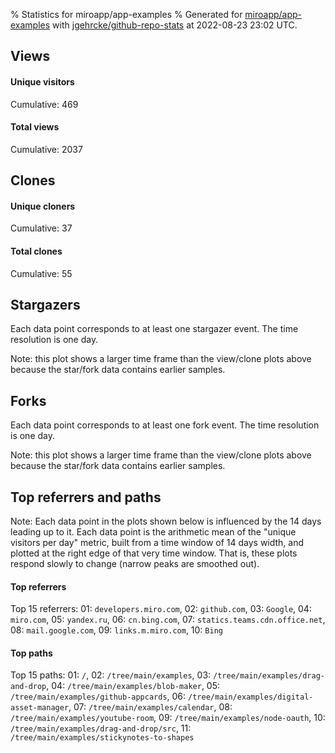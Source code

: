 % Statistics for miroapp/app-examples
% Generated for [miroapp/app-examples](https://github.com/miroapp/app-examples) with [jgehrcke/github-repo-stats](https://github.com/jgehrcke/github-repo-stats) at 2022-08-23 23:02 UTC.


## Views

#### Unique visitors
<div id="chart_views_unique" class="full-width-chart"></div>

Cumulative: 469

#### Total views
<div id="chart_views_total" class="full-width-chart"></div>

Cumulative: 2037

<div class="pagebreak-for-print"> </div>

## Clones

#### Unique cloners
<div id="chart_clones_unique" class="full-width-chart"></div>

Cumulative: 37

#### Total clones
<div id="chart_clones_total" class="full-width-chart"></div>

Cumulative: 55



<div class="pagebreak-for-print"> </div>



## Stargazers

Each data point corresponds to at least one stargazer event.
The time resolution is one day.

<div id="chart_stargazers" class="full-width-chart"></div>


Note: this plot shows a larger time frame than the view/clone plots above because the star/fork data contains earlier samples.



## Forks

Each data point corresponds to at least one fork event.
The time resolution is one day.

<div id="chart_forks" class="full-width-chart"></div>


Note: this plot shows a larger time frame than the view/clone plots above because the star/fork data contains earlier samples.



<div class="pagebreak-for-print"> </div>



## Top referrers and paths


Note: Each data point in the plots shown below is influenced by the 14 days
leading up to it. Each data point is the arithmetic mean of the "unique
visitors per day" metric, built from a time window of 14 days width, and
plotted at the right edge of that very time window. That is, these plots
respond slowly to change (narrow peaks are smoothed out).




#### Top referrers


<div id="chart_referrers_top_n_alltime" class="full-width-chart"></div>

Top 15 referrers: 01: `developers.miro.com`, 02: `github.com`, 03: `Google`, 04: `miro.com`, 05: `yandex.ru`, 06: `cn.bing.com`, 07: `statics.teams.cdn.office.net`, 08: `mail.google.com`, 09: `links.m.miro.com`, 10: `Bing`





#### Top paths


<div id="chart_paths_top_n_alltime" class="full-width-chart"></div>

Top 15 paths: 01: `/`, 02: `/tree/main/examples`, 03: `/tree/main/examples/drag-and-drop`, 04: `/tree/main/examples/blob-maker`, 05: `/tree/main/examples/github-appcards`, 06: `/tree/main/examples/digital-asset-manager`, 07: `/tree/main/examples/calendar`, 08: `/tree/main/examples/youtube-room`, 09: `/tree/main/examples/node-oauth`, 10: `/tree/main/examples/drag-and-drop/src`, 11: `/tree/main/examples/stickynotes-to-shapes`


<script type="text/javascript">
    vegaEmbed('#chart_views_unique', {"$schema": "https://vega.github.io/schema/vega-lite/v4.17.0.json", "config": {"arc": {"fill": "#1b1e23"}, "area": {"fill": "#1b1e23"}, "axisBottom": {"domainColor": "#a9b4c4", "gridColor": "#a9b4c4", "labelColor": "#1b1e23", "labelFont": "relative-mono-11-pitch-pro, Menlo, monospace", "tickColor": "#a9b4c4", "titleColor": "#1b1e23", "titleFont": "relative-mono-11-pitch-pro, Menlo, monospace"}, "axisLeft": {"domainColor": "#a9b4c4", "gridColor": "#a9b4c4", "labelColor": "#1b1e23", "labelFont": "relative-mono-11-pitch-pro, Menlo, monospace", "tickColor": "#a9b4c4", "titleColor": "#1b1e23", "titleFont": "relative-mono-11-pitch-pro, Menlo, monospace"}, "axisX": {"grid": false}, "axisY": {"grid": false, "labelBound": true}, "background": "#FFFFFF", "group": {"fill": "#FFFFFF"}, "header": {"fontWeight": 400, "labelFont": "relative-mono-11-pitch-pro, Menlo, monospace", "titleFont": "relative-mono-11-pitch-pro, Menlo, monospace"}, "legend": {"labelFont": "relative-mono-11-pitch-pro, Menlo, monospace", "symbolSize": 200, "symbolType": "circle", "titleFont": "relative-mono-11-pitch-pro, Menlo, monospace"}, "line": {"color": "#1b1e23", "stroke": "#1b1e23"}, "path": {"stroke": "#1b1e23"}, "point": {"color": "#1b1e23", "cursor": "pointer", "filled": true, "size": 20}, "range": {"category": ["#85a2f7", "#ea9755", "#7eb36a", "#f07071", "#bc85d9", "#e587b6", "#a9b4c4", "#d4c05e", "#64b9c4"]}, "style": {"bar": {"fill": "#1b1e23"}, "text": {"font": "relative-mono-11-pitch-pro, Menlo, monospace", "fontWeight": 400}}, "symbol": {"shape": "circle"}, "title": {"anchor": "start", "font": "relative-mono-11-pitch-pro, Menlo, monospace", "fontWeight": 400}, "trail": {"color": "#1b1e23", "stroke": "#1b1e23"}, "view": {"stroke": null}}, "data": {"name": "data-802a8e3ea1f720811ce3f535372100af"}, "datasets": {"data-802a8e3ea1f720811ce3f535372100af": [{"time": "2022-08-08T00:00:00+00:00", "views_total": 8, "views_unique": 5}, {"time": "2022-08-09T00:00:00+00:00", "views_total": 258, "views_unique": 28}, {"time": "2022-08-10T00:00:00+00:00", "views_total": 131, "views_unique": 41}, {"time": "2022-08-11T00:00:00+00:00", "views_total": 194, "views_unique": 39}, {"time": "2022-08-12T00:00:00+00:00", "views_total": 127, "views_unique": 32}, {"time": "2022-08-13T00:00:00+00:00", "views_total": 24, "views_unique": 12}, {"time": "2022-08-14T00:00:00+00:00", "views_total": 21, "views_unique": 11}, {"time": "2022-08-15T00:00:00+00:00", "views_total": 135, "views_unique": 35}, {"time": "2022-08-16T00:00:00+00:00", "views_total": 180, "views_unique": 38}, {"time": "2022-08-17T00:00:00+00:00", "views_total": 161, "views_unique": 40}, {"time": "2022-08-18T00:00:00+00:00", "views_total": 165, "views_unique": 42}, {"time": "2022-08-19T00:00:00+00:00", "views_total": 174, "views_unique": 37}, {"time": "2022-08-20T00:00:00+00:00", "views_total": 41, "views_unique": 15}, {"time": "2022-08-21T00:00:00+00:00", "views_total": 90, "views_unique": 20}, {"time": "2022-08-22T00:00:00+00:00", "views_total": 170, "views_unique": 38}, {"time": "2022-08-23T00:00:00+00:00", "views_total": 158, "views_unique": 36}]}, "encoding": {"tooltip": [{"field": "views_unique", "format": ".1f", "title": "views (u)", "type": "quantitative"}, {"field": "time", "format": "%B %e, %Y", "title": "date", "type": "temporal"}], "x": {"axis": {"labelAngle": 25}, "field": "time", "scale": {"domain": ["2022-08-08", "2022-08-23"]}, "timeUnit": "yearmonthdate", "title": "date", "type": "temporal"}, "y": {"axis": {}, "field": "views_unique", "scale": {"domain": [0, 46.2], "type": "linear", "zero": true}, "title": "unique views per day", "type": "quantitative"}}, "height": 200, "mark": {"point": true, "type": "line"}, "padding": 10, "width": "container"}, {"actions": false, "renderer": "svg"}).catch(console.error);
vegaEmbed('#chart_views_total', {"$schema": "https://vega.github.io/schema/vega-lite/v4.17.0.json", "config": {"arc": {"fill": "#1b1e23"}, "area": {"fill": "#1b1e23"}, "axisBottom": {"domainColor": "#a9b4c4", "gridColor": "#a9b4c4", "labelColor": "#1b1e23", "labelFont": "relative-mono-11-pitch-pro, Menlo, monospace", "tickColor": "#a9b4c4", "titleColor": "#1b1e23", "titleFont": "relative-mono-11-pitch-pro, Menlo, monospace"}, "axisLeft": {"domainColor": "#a9b4c4", "gridColor": "#a9b4c4", "labelColor": "#1b1e23", "labelFont": "relative-mono-11-pitch-pro, Menlo, monospace", "tickColor": "#a9b4c4", "titleColor": "#1b1e23", "titleFont": "relative-mono-11-pitch-pro, Menlo, monospace"}, "axisX": {"grid": false}, "axisY": {"grid": false, "labelBound": true}, "background": "#FFFFFF", "group": {"fill": "#FFFFFF"}, "header": {"fontWeight": 400, "labelFont": "relative-mono-11-pitch-pro, Menlo, monospace", "titleFont": "relative-mono-11-pitch-pro, Menlo, monospace"}, "legend": {"labelFont": "relative-mono-11-pitch-pro, Menlo, monospace", "symbolSize": 200, "symbolType": "circle", "titleFont": "relative-mono-11-pitch-pro, Menlo, monospace"}, "line": {"color": "#1b1e23", "stroke": "#1b1e23"}, "path": {"stroke": "#1b1e23"}, "point": {"color": "#1b1e23", "cursor": "pointer", "filled": true, "size": 20}, "range": {"category": ["#85a2f7", "#ea9755", "#7eb36a", "#f07071", "#bc85d9", "#e587b6", "#a9b4c4", "#d4c05e", "#64b9c4"]}, "style": {"bar": {"fill": "#1b1e23"}, "text": {"font": "relative-mono-11-pitch-pro, Menlo, monospace", "fontWeight": 400}}, "symbol": {"shape": "circle"}, "title": {"anchor": "start", "font": "relative-mono-11-pitch-pro, Menlo, monospace", "fontWeight": 400}, "trail": {"color": "#1b1e23", "stroke": "#1b1e23"}, "view": {"stroke": null}}, "data": {"name": "data-802a8e3ea1f720811ce3f535372100af"}, "datasets": {"data-802a8e3ea1f720811ce3f535372100af": [{"time": "2022-08-08T00:00:00+00:00", "views_total": 8, "views_unique": 5}, {"time": "2022-08-09T00:00:00+00:00", "views_total": 258, "views_unique": 28}, {"time": "2022-08-10T00:00:00+00:00", "views_total": 131, "views_unique": 41}, {"time": "2022-08-11T00:00:00+00:00", "views_total": 194, "views_unique": 39}, {"time": "2022-08-12T00:00:00+00:00", "views_total": 127, "views_unique": 32}, {"time": "2022-08-13T00:00:00+00:00", "views_total": 24, "views_unique": 12}, {"time": "2022-08-14T00:00:00+00:00", "views_total": 21, "views_unique": 11}, {"time": "2022-08-15T00:00:00+00:00", "views_total": 135, "views_unique": 35}, {"time": "2022-08-16T00:00:00+00:00", "views_total": 180, "views_unique": 38}, {"time": "2022-08-17T00:00:00+00:00", "views_total": 161, "views_unique": 40}, {"time": "2022-08-18T00:00:00+00:00", "views_total": 165, "views_unique": 42}, {"time": "2022-08-19T00:00:00+00:00", "views_total": 174, "views_unique": 37}, {"time": "2022-08-20T00:00:00+00:00", "views_total": 41, "views_unique": 15}, {"time": "2022-08-21T00:00:00+00:00", "views_total": 90, "views_unique": 20}, {"time": "2022-08-22T00:00:00+00:00", "views_total": 170, "views_unique": 38}, {"time": "2022-08-23T00:00:00+00:00", "views_total": 158, "views_unique": 36}]}, "encoding": {"tooltip": [{"field": "views_total", "format": ".1f", "title": "views (t)", "type": "quantitative"}, {"field": "time", "format": "%B %e, %Y", "title": "date", "type": "temporal"}], "x": {"axis": {"labelAngle": 25}, "field": "time", "scale": {"domain": ["2022-08-08", "2022-08-23"]}, "timeUnit": "yearmonthdate", "title": "date", "type": "temporal"}, "y": {"axis": {"values": [1, 10, 50, 100, 500, 1000, 5000, 10000]}, "field": "views_total", "scale": {"domain": [0, 283.8], "type": "symlog", "zero": true}, "title": "total views per day", "type": "quantitative"}}, "height": 200, "mark": {"point": true, "type": "line"}, "padding": 10, "width": "container"}, {"actions": false, "renderer": "svg"}).catch(console.error);
vegaEmbed('#chart_clones_unique', {"$schema": "https://vega.github.io/schema/vega-lite/v4.17.0.json", "config": {"arc": {"fill": "#1b1e23"}, "area": {"fill": "#1b1e23"}, "axisBottom": {"domainColor": "#a9b4c4", "gridColor": "#a9b4c4", "labelColor": "#1b1e23", "labelFont": "relative-mono-11-pitch-pro, Menlo, monospace", "tickColor": "#a9b4c4", "titleColor": "#1b1e23", "titleFont": "relative-mono-11-pitch-pro, Menlo, monospace"}, "axisLeft": {"domainColor": "#a9b4c4", "gridColor": "#a9b4c4", "labelColor": "#1b1e23", "labelFont": "relative-mono-11-pitch-pro, Menlo, monospace", "tickColor": "#a9b4c4", "titleColor": "#1b1e23", "titleFont": "relative-mono-11-pitch-pro, Menlo, monospace"}, "axisX": {"grid": false}, "axisY": {"grid": false, "labelBound": true}, "background": "#FFFFFF", "group": {"fill": "#FFFFFF"}, "header": {"fontWeight": 400, "labelFont": "relative-mono-11-pitch-pro, Menlo, monospace", "titleFont": "relative-mono-11-pitch-pro, Menlo, monospace"}, "legend": {"labelFont": "relative-mono-11-pitch-pro, Menlo, monospace", "symbolSize": 200, "symbolType": "circle", "titleFont": "relative-mono-11-pitch-pro, Menlo, monospace"}, "line": {"color": "#1b1e23", "stroke": "#1b1e23"}, "path": {"stroke": "#1b1e23"}, "point": {"color": "#1b1e23", "cursor": "pointer", "filled": true, "size": 20}, "range": {"category": ["#85a2f7", "#ea9755", "#7eb36a", "#f07071", "#bc85d9", "#e587b6", "#a9b4c4", "#d4c05e", "#64b9c4"]}, "style": {"bar": {"fill": "#1b1e23"}, "text": {"font": "relative-mono-11-pitch-pro, Menlo, monospace", "fontWeight": 400}}, "symbol": {"shape": "circle"}, "title": {"anchor": "start", "font": "relative-mono-11-pitch-pro, Menlo, monospace", "fontWeight": 400}, "trail": {"color": "#1b1e23", "stroke": "#1b1e23"}, "view": {"stroke": null}}, "data": {"name": "data-1da585d0d4759d17eed69a2645b7beab"}, "datasets": {"data-1da585d0d4759d17eed69a2645b7beab": [{"clones_total": 0, "clones_unique": 0, "time": "2022-08-08T00:00:00+00:00"}, {"clones_total": 2, "clones_unique": 2, "time": "2022-08-09T00:00:00+00:00"}, {"clones_total": 0, "clones_unique": 0, "time": "2022-08-10T00:00:00+00:00"}, {"clones_total": 1, "clones_unique": 1, "time": "2022-08-11T00:00:00+00:00"}, {"clones_total": 5, "clones_unique": 4, "time": "2022-08-12T00:00:00+00:00"}, {"clones_total": 2, "clones_unique": 1, "time": "2022-08-13T00:00:00+00:00"}, {"clones_total": 0, "clones_unique": 0, "time": "2022-08-14T00:00:00+00:00"}, {"clones_total": 2, "clones_unique": 2, "time": "2022-08-15T00:00:00+00:00"}, {"clones_total": 17, "clones_unique": 7, "time": "2022-08-16T00:00:00+00:00"}, {"clones_total": 1, "clones_unique": 1, "time": "2022-08-17T00:00:00+00:00"}, {"clones_total": 0, "clones_unique": 0, "time": "2022-08-18T00:00:00+00:00"}, {"clones_total": 5, "clones_unique": 4, "time": "2022-08-19T00:00:00+00:00"}, {"clones_total": 5, "clones_unique": 3, "time": "2022-08-20T00:00:00+00:00"}, {"clones_total": 2, "clones_unique": 2, "time": "2022-08-21T00:00:00+00:00"}, {"clones_total": 9, "clones_unique": 8, "time": "2022-08-22T00:00:00+00:00"}, {"clones_total": 4, "clones_unique": 2, "time": "2022-08-23T00:00:00+00:00"}]}, "encoding": {"tooltip": [{"field": "clones_unique", "format": ".1f", "title": "clones (u)", "type": "quantitative"}, {"field": "time", "format": "%B %e, %Y", "title": "date", "type": "temporal"}], "x": {"axis": {"labelAngle": 25}, "field": "time", "scale": {"domain": ["2022-08-08", "2022-08-23"]}, "timeUnit": "yearmonthdate", "title": "date", "type": "temporal"}, "y": {"axis": {}, "field": "clones_unique", "scale": {"domain": [0, 8.8], "type": "linear", "zero": true}, "title": "unique clones per day", "type": "quantitative"}}, "height": 200, "mark": {"point": true, "type": "line"}, "padding": 10, "width": "container"}, {"actions": false, "renderer": "svg"}).catch(console.error);
vegaEmbed('#chart_clones_total', {"$schema": "https://vega.github.io/schema/vega-lite/v4.17.0.json", "config": {"arc": {"fill": "#1b1e23"}, "area": {"fill": "#1b1e23"}, "axisBottom": {"domainColor": "#a9b4c4", "gridColor": "#a9b4c4", "labelColor": "#1b1e23", "labelFont": "relative-mono-11-pitch-pro, Menlo, monospace", "tickColor": "#a9b4c4", "titleColor": "#1b1e23", "titleFont": "relative-mono-11-pitch-pro, Menlo, monospace"}, "axisLeft": {"domainColor": "#a9b4c4", "gridColor": "#a9b4c4", "labelColor": "#1b1e23", "labelFont": "relative-mono-11-pitch-pro, Menlo, monospace", "tickColor": "#a9b4c4", "titleColor": "#1b1e23", "titleFont": "relative-mono-11-pitch-pro, Menlo, monospace"}, "axisX": {"grid": false}, "axisY": {"grid": false, "labelBound": true}, "background": "#FFFFFF", "group": {"fill": "#FFFFFF"}, "header": {"fontWeight": 400, "labelFont": "relative-mono-11-pitch-pro, Menlo, monospace", "titleFont": "relative-mono-11-pitch-pro, Menlo, monospace"}, "legend": {"labelFont": "relative-mono-11-pitch-pro, Menlo, monospace", "symbolSize": 200, "symbolType": "circle", "titleFont": "relative-mono-11-pitch-pro, Menlo, monospace"}, "line": {"color": "#1b1e23", "stroke": "#1b1e23"}, "path": {"stroke": "#1b1e23"}, "point": {"color": "#1b1e23", "cursor": "pointer", "filled": true, "size": 20}, "range": {"category": ["#85a2f7", "#ea9755", "#7eb36a", "#f07071", "#bc85d9", "#e587b6", "#a9b4c4", "#d4c05e", "#64b9c4"]}, "style": {"bar": {"fill": "#1b1e23"}, "text": {"font": "relative-mono-11-pitch-pro, Menlo, monospace", "fontWeight": 400}}, "symbol": {"shape": "circle"}, "title": {"anchor": "start", "font": "relative-mono-11-pitch-pro, Menlo, monospace", "fontWeight": 400}, "trail": {"color": "#1b1e23", "stroke": "#1b1e23"}, "view": {"stroke": null}}, "data": {"name": "data-1da585d0d4759d17eed69a2645b7beab"}, "datasets": {"data-1da585d0d4759d17eed69a2645b7beab": [{"clones_total": 0, "clones_unique": 0, "time": "2022-08-08T00:00:00+00:00"}, {"clones_total": 2, "clones_unique": 2, "time": "2022-08-09T00:00:00+00:00"}, {"clones_total": 0, "clones_unique": 0, "time": "2022-08-10T00:00:00+00:00"}, {"clones_total": 1, "clones_unique": 1, "time": "2022-08-11T00:00:00+00:00"}, {"clones_total": 5, "clones_unique": 4, "time": "2022-08-12T00:00:00+00:00"}, {"clones_total": 2, "clones_unique": 1, "time": "2022-08-13T00:00:00+00:00"}, {"clones_total": 0, "clones_unique": 0, "time": "2022-08-14T00:00:00+00:00"}, {"clones_total": 2, "clones_unique": 2, "time": "2022-08-15T00:00:00+00:00"}, {"clones_total": 17, "clones_unique": 7, "time": "2022-08-16T00:00:00+00:00"}, {"clones_total": 1, "clones_unique": 1, "time": "2022-08-17T00:00:00+00:00"}, {"clones_total": 0, "clones_unique": 0, "time": "2022-08-18T00:00:00+00:00"}, {"clones_total": 5, "clones_unique": 4, "time": "2022-08-19T00:00:00+00:00"}, {"clones_total": 5, "clones_unique": 3, "time": "2022-08-20T00:00:00+00:00"}, {"clones_total": 2, "clones_unique": 2, "time": "2022-08-21T00:00:00+00:00"}, {"clones_total": 9, "clones_unique": 8, "time": "2022-08-22T00:00:00+00:00"}, {"clones_total": 4, "clones_unique": 2, "time": "2022-08-23T00:00:00+00:00"}]}, "encoding": {"tooltip": [{"field": "clones_total", "format": ".1f", "title": "clones (t)", "type": "quantitative"}, {"field": "time", "format": "%B %e, %Y", "title": "date", "type": "temporal"}], "x": {"axis": {"labelAngle": 25}, "field": "time", "scale": {"domain": ["2022-08-08", "2022-08-23"]}, "timeUnit": "yearmonthdate", "title": "date", "type": "temporal"}, "y": {"axis": {}, "field": "clones_total", "scale": {"domain": [0, 18.700000000000003], "type": "linear", "zero": true}, "title": "total clones per day", "type": "quantitative"}}, "height": 200, "mark": {"point": true, "type": "line"}, "padding": 10, "width": "container"}, {"actions": false, "renderer": "svg"}).catch(console.error);
vegaEmbed('#chart_stargazers', {"$schema": "https://vega.github.io/schema/vega-lite/v4.17.0.json", "config": {"arc": {"fill": "#1b1e23"}, "area": {"fill": "#1b1e23"}, "axisBottom": {"domainColor": "#a9b4c4", "gridColor": "#a9b4c4", "labelColor": "#1b1e23", "labelFont": "relative-mono-11-pitch-pro, Menlo, monospace", "tickColor": "#a9b4c4", "titleColor": "#1b1e23", "titleFont": "relative-mono-11-pitch-pro, Menlo, monospace"}, "axisLeft": {"domainColor": "#a9b4c4", "gridColor": "#a9b4c4", "labelColor": "#1b1e23", "labelFont": "relative-mono-11-pitch-pro, Menlo, monospace", "tickColor": "#a9b4c4", "titleColor": "#1b1e23", "titleFont": "relative-mono-11-pitch-pro, Menlo, monospace"}, "axisX": {"grid": false}, "axisY": {"grid": false}, "background": "#FFFFFF", "group": {"fill": "#FFFFFF"}, "header": {"fontWeight": 400, "labelFont": "relative-mono-11-pitch-pro, Menlo, monospace", "titleFont": "relative-mono-11-pitch-pro, Menlo, monospace"}, "legend": {"labelFont": "relative-mono-11-pitch-pro, Menlo, monospace", "symbolSize": 200, "symbolType": "circle", "titleFont": "relative-mono-11-pitch-pro, Menlo, monospace"}, "line": {"color": "#1b1e23", "stroke": "#1b1e23"}, "path": {"stroke": "#1b1e23"}, "point": {"color": "#1b1e23", "cursor": "pointer", "filled": true, "size": 50}, "range": {"category": ["#85a2f7", "#ea9755", "#7eb36a", "#f07071", "#bc85d9", "#e587b6", "#a9b4c4", "#d4c05e", "#64b9c4"]}, "style": {"bar": {"fill": "#1b1e23"}, "text": {"font": "relative-mono-11-pitch-pro, Menlo, monospace", "fontWeight": 400}}, "symbol": {"shape": "circle"}, "title": {"anchor": "start", "font": "relative-mono-11-pitch-pro, Menlo, monospace", "fontWeight": 400}, "trail": {"color": "#1b1e23", "stroke": "#1b1e23"}, "view": {"stroke": null}}, "data": {"name": "data-d7f51bf7e86a07124511df57a7a0dd69"}, "datasets": {"data-d7f51bf7e86a07124511df57a7a0dd69": [{"stars_cumulative": 2.0, "time": "2019-09-23T00:00:00+00:00"}, {"stars_cumulative": 3.0, "time": "2019-10-24T21:00:00+00:00"}, {"stars_cumulative": 4.0, "time": "2019-11-04T12:00:00+00:00"}, {"stars_cumulative": 10.0, "time": "2019-11-15T03:00:00+00:00"}, {"stars_cumulative": 11.0, "time": "2019-11-25T18:00:00+00:00"}, {"stars_cumulative": 12.0, "time": "2019-12-17T00:00:00+00:00"}, {"stars_cumulative": 14.0, "time": "2019-12-27T15:00:00+00:00"}, {"stars_cumulative": 42.0, "time": "2020-01-07T06:00:00+00:00"}, {"stars_cumulative": 43.0, "time": "2020-01-28T12:00:00+00:00"}, {"stars_cumulative": 45.0, "time": "2020-02-08T03:00:00+00:00"}, {"stars_cumulative": 47.0, "time": "2020-02-18T18:00:00+00:00"}, {"stars_cumulative": 50.0, "time": "2020-02-29T09:00:00+00:00"}, {"stars_cumulative": 51.0, "time": "2020-03-11T00:00:00+00:00"}, {"stars_cumulative": 52.0, "time": "2020-04-01T06:00:00+00:00"}, {"stars_cumulative": 53.0, "time": "2020-04-11T21:00:00+00:00"}, {"stars_cumulative": 55.0, "time": "2020-04-22T12:00:00+00:00"}, {"stars_cumulative": 56.0, "time": "2020-05-03T03:00:00+00:00"}, {"stars_cumulative": 57.0, "time": "2020-06-04T00:00:00+00:00"}, {"stars_cumulative": 59.0, "time": "2020-06-14T15:00:00+00:00"}, {"stars_cumulative": 62.0, "time": "2020-06-25T06:00:00+00:00"}, {"stars_cumulative": 63.0, "time": "2020-07-05T21:00:00+00:00"}, {"stars_cumulative": 66.0, "time": "2020-07-27T03:00:00+00:00"}, {"stars_cumulative": 67.0, "time": "2020-08-17T09:00:00+00:00"}, {"stars_cumulative": 70.0, "time": "2020-08-28T00:00:00+00:00"}, {"stars_cumulative": 72.0, "time": "2020-09-07T15:00:00+00:00"}, {"stars_cumulative": 74.0, "time": "2020-09-18T06:00:00+00:00"}, {"stars_cumulative": 75.0, "time": "2020-09-28T21:00:00+00:00"}, {"stars_cumulative": 76.0, "time": "2020-10-09T12:00:00+00:00"}, {"stars_cumulative": 79.0, "time": "2020-10-20T03:00:00+00:00"}, {"stars_cumulative": 80.0, "time": "2020-10-30T18:00:00+00:00"}, {"stars_cumulative": 83.0, "time": "2020-11-10T09:00:00+00:00"}, {"stars_cumulative": 85.0, "time": "2020-11-21T00:00:00+00:00"}, {"stars_cumulative": 87.0, "time": "2020-12-01T15:00:00+00:00"}, {"stars_cumulative": 90.0, "time": "2020-12-12T06:00:00+00:00"}, {"stars_cumulative": 91.0, "time": "2020-12-22T21:00:00+00:00"}, {"stars_cumulative": 93.0, "time": "2021-01-02T12:00:00+00:00"}, {"stars_cumulative": 96.0, "time": "2021-01-13T03:00:00+00:00"}, {"stars_cumulative": 97.0, "time": "2021-01-23T18:00:00+00:00"}, {"stars_cumulative": 99.0, "time": "2021-02-03T09:00:00+00:00"}, {"stars_cumulative": 100.0, "time": "2021-02-14T00:00:00+00:00"}, {"stars_cumulative": 104.0, "time": "2021-02-24T15:00:00+00:00"}, {"stars_cumulative": 105.0, "time": "2021-03-07T06:00:00+00:00"}, {"stars_cumulative": 110.0, "time": "2021-03-17T21:00:00+00:00"}, {"stars_cumulative": 112.0, "time": "2021-03-28T12:00:00+00:00"}, {"stars_cumulative": 113.0, "time": "2021-04-08T03:00:00+00:00"}, {"stars_cumulative": 115.0, "time": "2021-04-29T09:00:00+00:00"}, {"stars_cumulative": 118.0, "time": "2021-05-10T00:00:00+00:00"}, {"stars_cumulative": 122.0, "time": "2021-05-20T15:00:00+00:00"}, {"stars_cumulative": 126.0, "time": "2021-05-31T06:00:00+00:00"}, {"stars_cumulative": 129.0, "time": "2021-06-10T21:00:00+00:00"}, {"stars_cumulative": 132.0, "time": "2021-06-21T12:00:00+00:00"}, {"stars_cumulative": 135.0, "time": "2021-07-02T03:00:00+00:00"}, {"stars_cumulative": 136.0, "time": "2021-07-12T18:00:00+00:00"}, {"stars_cumulative": 137.0, "time": "2021-07-23T09:00:00+00:00"}, {"stars_cumulative": 139.0, "time": "2021-08-03T00:00:00+00:00"}, {"stars_cumulative": 140.0, "time": "2021-08-13T15:00:00+00:00"}, {"stars_cumulative": 142.0, "time": "2021-08-24T06:00:00+00:00"}, {"stars_cumulative": 145.0, "time": "2021-09-03T21:00:00+00:00"}, {"stars_cumulative": 149.0, "time": "2021-09-14T12:00:00+00:00"}, {"stars_cumulative": 150.0, "time": "2021-09-25T03:00:00+00:00"}, {"stars_cumulative": 151.0, "time": "2021-10-05T18:00:00+00:00"}, {"stars_cumulative": 152.0, "time": "2021-10-16T09:00:00+00:00"}, {"stars_cumulative": 155.0, "time": "2021-10-27T00:00:00+00:00"}, {"stars_cumulative": 156.0, "time": "2021-11-06T15:00:00+00:00"}, {"stars_cumulative": 157.0, "time": "2021-11-17T06:00:00+00:00"}, {"stars_cumulative": 161.0, "time": "2021-12-08T12:00:00+00:00"}, {"stars_cumulative": 163.0, "time": "2021-12-19T03:00:00+00:00"}, {"stars_cumulative": 164.0, "time": "2021-12-29T18:00:00+00:00"}, {"stars_cumulative": 166.0, "time": "2022-01-09T09:00:00+00:00"}, {"stars_cumulative": 171.0, "time": "2022-01-20T00:00:00+00:00"}, {"stars_cumulative": 175.0, "time": "2022-01-30T15:00:00+00:00"}, {"stars_cumulative": 179.0, "time": "2022-02-10T06:00:00+00:00"}, {"stars_cumulative": 182.0, "time": "2022-02-20T21:00:00+00:00"}, {"stars_cumulative": 183.0, "time": "2022-03-14T03:00:00+00:00"}, {"stars_cumulative": 184.0, "time": "2022-03-24T18:00:00+00:00"}, {"stars_cumulative": 187.0, "time": "2022-04-04T09:00:00+00:00"}, {"stars_cumulative": 190.0, "time": "2022-04-15T00:00:00+00:00"}, {"stars_cumulative": 192.0, "time": "2022-04-25T15:00:00+00:00"}, {"stars_cumulative": 194.0, "time": "2022-05-06T06:00:00+00:00"}, {"stars_cumulative": 195.0, "time": "2022-05-16T21:00:00+00:00"}, {"stars_cumulative": 197.0, "time": "2022-05-27T12:00:00+00:00"}, {"stars_cumulative": 199.0, "time": "2022-06-07T03:00:00+00:00"}, {"stars_cumulative": 203.0, "time": "2022-06-17T18:00:00+00:00"}, {"stars_cumulative": 204.0, "time": "2022-06-28T09:00:00+00:00"}, {"stars_cumulative": 207.0, "time": "2022-07-09T00:00:00+00:00"}, {"stars_cumulative": 208.0, "time": "2022-07-19T15:00:00+00:00"}, {"stars_cumulative": 211.0, "time": "2022-07-30T06:00:00+00:00"}, {"stars_cumulative": 217.0, "time": "2022-08-09T21:00:00+00:00"}, {"stars_cumulative": 218.0, "time": "2022-08-20T12:00:00+00:00"}]}, "encoding": {"tooltip": [{"field": "stars_cumulative", "format": "d", "title": "stars", "type": "quantitative"}, {"field": "time", "format": "%B %e, %Y", "title": "date", "type": "temporal"}], "x": {"axis": {"labelAngle": 25}, "field": "time", "scale": {"domain": ["2019-09-23", "2022-08-23"]}, "timeUnit": "yearmonthdate", "title": "date", "type": "temporal"}, "y": {"field": "stars_cumulative", "scale": {"domain": [0, 239.8], "zero": true}, "title": "stargazer count (cumulative)", "type": "quantitative"}}, "height": 300, "mark": {"point": true, "type": "line"}, "padding": 10, "width": "container"}, {"actions": false, "renderer": "svg"}).catch(console.error);
vegaEmbed('#chart_forks', {"$schema": "https://vega.github.io/schema/vega-lite/v4.17.0.json", "config": {"arc": {"fill": "#1b1e23"}, "area": {"fill": "#1b1e23"}, "axisBottom": {"domainColor": "#a9b4c4", "gridColor": "#a9b4c4", "labelColor": "#1b1e23", "labelFont": "relative-mono-11-pitch-pro, Menlo, monospace", "tickColor": "#a9b4c4", "titleColor": "#1b1e23", "titleFont": "relative-mono-11-pitch-pro, Menlo, monospace"}, "axisLeft": {"domainColor": "#a9b4c4", "gridColor": "#a9b4c4", "labelColor": "#1b1e23", "labelFont": "relative-mono-11-pitch-pro, Menlo, monospace", "tickColor": "#a9b4c4", "titleColor": "#1b1e23", "titleFont": "relative-mono-11-pitch-pro, Menlo, monospace"}, "axisX": {"grid": false}, "axisY": {"grid": false}, "background": "#FFFFFF", "group": {"fill": "#FFFFFF"}, "header": {"fontWeight": 400, "labelFont": "relative-mono-11-pitch-pro, Menlo, monospace", "titleFont": "relative-mono-11-pitch-pro, Menlo, monospace"}, "legend": {"labelFont": "relative-mono-11-pitch-pro, Menlo, monospace", "symbolSize": 200, "symbolType": "circle", "titleFont": "relative-mono-11-pitch-pro, Menlo, monospace"}, "line": {"color": "#1b1e23", "stroke": "#1b1e23"}, "path": {"stroke": "#1b1e23"}, "point": {"color": "#1b1e23", "cursor": "pointer", "filled": true, "size": 50}, "range": {"category": ["#85a2f7", "#ea9755", "#7eb36a", "#f07071", "#bc85d9", "#e587b6", "#a9b4c4", "#d4c05e", "#64b9c4"]}, "style": {"bar": {"fill": "#1b1e23"}, "text": {"font": "relative-mono-11-pitch-pro, Menlo, monospace", "fontWeight": 400}}, "symbol": {"shape": "circle"}, "title": {"anchor": "start", "font": "relative-mono-11-pitch-pro, Menlo, monospace", "fontWeight": 400}, "trail": {"color": "#1b1e23", "stroke": "#1b1e23"}, "view": {"stroke": null}}, "data": {"name": "data-504cbaabebb98c84a1c1a9df5d160c9d"}, "datasets": {"data-504cbaabebb98c84a1c1a9df5d160c9d": [{"forks_cumulative": 1.0, "time": "2019-11-03T00:00:00+00:00"}, {"forks_cumulative": 2.0, "time": "2019-11-13T04:00:00+00:00"}, {"forks_cumulative": 4.0, "time": "2019-11-23T08:00:00+00:00"}, {"forks_cumulative": 6.0, "time": "2019-12-23T20:00:00+00:00"}, {"forks_cumulative": 11.0, "time": "2020-02-12T16:00:00+00:00"}, {"forks_cumulative": 12.0, "time": "2020-02-22T20:00:00+00:00"}, {"forks_cumulative": 13.0, "time": "2020-03-04T00:00:00+00:00"}, {"forks_cumulative": 16.0, "time": "2020-03-14T04:00:00+00:00"}, {"forks_cumulative": 20.0, "time": "2020-03-24T08:00:00+00:00"}, {"forks_cumulative": 22.0, "time": "2020-04-03T12:00:00+00:00"}, {"forks_cumulative": 26.0, "time": "2020-04-13T16:00:00+00:00"}, {"forks_cumulative": 29.0, "time": "2020-04-23T20:00:00+00:00"}, {"forks_cumulative": 32.0, "time": "2020-05-04T00:00:00+00:00"}, {"forks_cumulative": 35.0, "time": "2020-05-14T04:00:00+00:00"}, {"forks_cumulative": 37.0, "time": "2020-06-03T12:00:00+00:00"}, {"forks_cumulative": 40.0, "time": "2020-06-23T20:00:00+00:00"}, {"forks_cumulative": 42.0, "time": "2020-07-04T00:00:00+00:00"}, {"forks_cumulative": 43.0, "time": "2020-07-14T04:00:00+00:00"}, {"forks_cumulative": 45.0, "time": "2020-07-24T08:00:00+00:00"}, {"forks_cumulative": 50.0, "time": "2020-08-03T12:00:00+00:00"}, {"forks_cumulative": 53.0, "time": "2020-08-13T16:00:00+00:00"}, {"forks_cumulative": 54.0, "time": "2020-08-23T20:00:00+00:00"}, {"forks_cumulative": 56.0, "time": "2020-09-03T00:00:00+00:00"}, {"forks_cumulative": 58.0, "time": "2020-09-13T04:00:00+00:00"}, {"forks_cumulative": 59.0, "time": "2020-09-23T08:00:00+00:00"}, {"forks_cumulative": 60.0, "time": "2020-10-03T12:00:00+00:00"}, {"forks_cumulative": 61.0, "time": "2020-10-13T16:00:00+00:00"}, {"forks_cumulative": 62.0, "time": "2020-10-23T20:00:00+00:00"}, {"forks_cumulative": 66.0, "time": "2020-11-03T00:00:00+00:00"}, {"forks_cumulative": 68.0, "time": "2020-11-13T04:00:00+00:00"}, {"forks_cumulative": 72.0, "time": "2020-11-23T08:00:00+00:00"}, {"forks_cumulative": 73.0, "time": "2020-12-03T12:00:00+00:00"}, {"forks_cumulative": 74.0, "time": "2020-12-13T16:00:00+00:00"}, {"forks_cumulative": 75.0, "time": "2020-12-23T20:00:00+00:00"}, {"forks_cumulative": 76.0, "time": "2021-01-03T00:00:00+00:00"}, {"forks_cumulative": 78.0, "time": "2021-01-23T08:00:00+00:00"}, {"forks_cumulative": 79.0, "time": "2021-02-02T12:00:00+00:00"}, {"forks_cumulative": 80.0, "time": "2021-02-22T20:00:00+00:00"}, {"forks_cumulative": 82.0, "time": "2021-03-05T00:00:00+00:00"}, {"forks_cumulative": 84.0, "time": "2021-03-15T04:00:00+00:00"}, {"forks_cumulative": 87.0, "time": "2021-04-04T12:00:00+00:00"}, {"forks_cumulative": 91.0, "time": "2021-04-14T16:00:00+00:00"}, {"forks_cumulative": 94.0, "time": "2021-04-24T20:00:00+00:00"}, {"forks_cumulative": 95.0, "time": "2021-05-05T00:00:00+00:00"}, {"forks_cumulative": 97.0, "time": "2021-05-15T04:00:00+00:00"}, {"forks_cumulative": 98.0, "time": "2021-05-25T08:00:00+00:00"}, {"forks_cumulative": 99.0, "time": "2021-06-04T12:00:00+00:00"}, {"forks_cumulative": 104.0, "time": "2021-06-14T16:00:00+00:00"}, {"forks_cumulative": 105.0, "time": "2021-06-24T20:00:00+00:00"}, {"forks_cumulative": 106.0, "time": "2021-07-05T00:00:00+00:00"}, {"forks_cumulative": 108.0, "time": "2021-07-15T04:00:00+00:00"}, {"forks_cumulative": 109.0, "time": "2021-08-04T12:00:00+00:00"}, {"forks_cumulative": 111.0, "time": "2021-08-14T16:00:00+00:00"}, {"forks_cumulative": 113.0, "time": "2021-08-24T20:00:00+00:00"}, {"forks_cumulative": 114.0, "time": "2021-09-04T00:00:00+00:00"}, {"forks_cumulative": 116.0, "time": "2021-09-14T04:00:00+00:00"}, {"forks_cumulative": 117.0, "time": "2021-10-04T12:00:00+00:00"}, {"forks_cumulative": 119.0, "time": "2021-10-14T16:00:00+00:00"}, {"forks_cumulative": 120.0, "time": "2021-10-24T20:00:00+00:00"}, {"forks_cumulative": 123.0, "time": "2021-11-04T00:00:00+00:00"}, {"forks_cumulative": 124.0, "time": "2021-11-14T04:00:00+00:00"}, {"forks_cumulative": 125.0, "time": "2021-12-04T12:00:00+00:00"}, {"forks_cumulative": 129.0, "time": "2021-12-14T16:00:00+00:00"}, {"forks_cumulative": 132.0, "time": "2021-12-24T20:00:00+00:00"}, {"forks_cumulative": 134.0, "time": "2022-01-04T00:00:00+00:00"}, {"forks_cumulative": 138.0, "time": "2022-01-14T04:00:00+00:00"}, {"forks_cumulative": 140.0, "time": "2022-01-24T08:00:00+00:00"}, {"forks_cumulative": 143.0, "time": "2022-02-03T12:00:00+00:00"}, {"forks_cumulative": 146.0, "time": "2022-02-13T16:00:00+00:00"}, {"forks_cumulative": 147.0, "time": "2022-03-06T00:00:00+00:00"}, {"forks_cumulative": 149.0, "time": "2022-03-26T08:00:00+00:00"}, {"forks_cumulative": 150.0, "time": "2022-04-05T12:00:00+00:00"}, {"forks_cumulative": 152.0, "time": "2022-04-15T16:00:00+00:00"}, {"forks_cumulative": 155.0, "time": "2022-04-25T20:00:00+00:00"}, {"forks_cumulative": 157.0, "time": "2022-05-06T00:00:00+00:00"}, {"forks_cumulative": 158.0, "time": "2022-05-16T04:00:00+00:00"}, {"forks_cumulative": 160.0, "time": "2022-06-05T12:00:00+00:00"}, {"forks_cumulative": 162.0, "time": "2022-06-15T16:00:00+00:00"}, {"forks_cumulative": 164.0, "time": "2022-07-06T00:00:00+00:00"}, {"forks_cumulative": 165.0, "time": "2022-07-16T04:00:00+00:00"}, {"forks_cumulative": 167.0, "time": "2022-07-26T08:00:00+00:00"}, {"forks_cumulative": 169.0, "time": "2022-08-15T16:00:00+00:00"}]}, "encoding": {"tooltip": [{"field": "forks_cumulative", "format": "d", "title": "forks", "type": "quantitative"}, {"field": "time", "format": "%B %e, %Y", "title": "date", "type": "temporal"}], "x": {"axis": {"labelAngle": 25}, "field": "time", "scale": {"domain": ["2019-09-23", "2022-08-23"]}, "timeUnit": "yearmonthdate", "title": "date", "type": "temporal"}, "y": {"field": "forks_cumulative", "scale": {"domain": [0, 185.9], "zero": true}, "title": "fork count (cumulative)", "type": "quantitative"}}, "height": 300, "mark": {"point": true, "type": "line"}, "padding": 10, "width": "container"}, {"actions": false, "renderer": "svg"}).catch(console.error);
vegaEmbed('#chart_referrers_top_n_alltime', {"$schema": "https://vega.github.io/schema/vega-lite/v4.17.0.json", "config": {"arc": {"fill": "#1b1e23"}, "area": {"fill": "#1b1e23"}, "axisBottom": {"domainColor": "#a9b4c4", "gridColor": "#a9b4c4", "labelColor": "#1b1e23", "labelFont": "relative-mono-11-pitch-pro, Menlo, monospace", "tickColor": "#a9b4c4", "titleColor": "#1b1e23", "titleFont": "relative-mono-11-pitch-pro, Menlo, monospace"}, "axisLeft": {"domainColor": "#a9b4c4", "gridColor": "#a9b4c4", "labelColor": "#1b1e23", "labelFont": "relative-mono-11-pitch-pro, Menlo, monospace", "tickColor": "#a9b4c4", "titleColor": "#1b1e23", "titleFont": "relative-mono-11-pitch-pro, Menlo, monospace"}, "axisX": {"grid": false}, "axisY": {"grid": false}, "background": "#FFFFFF", "group": {"fill": "#FFFFFF"}, "header": {"fontWeight": 400, "labelFont": "relative-mono-11-pitch-pro, Menlo, monospace", "titleFont": "relative-mono-11-pitch-pro, Menlo, monospace"}, "legend": {"labelFont": "relative-mono-11-pitch-pro, Menlo, monospace", "symbolSize": 200, "symbolType": "circle", "titleFont": "relative-mono-11-pitch-pro, Menlo, monospace"}, "line": {"color": "#1b1e23", "stroke": "#1b1e23"}, "path": {"stroke": "#1b1e23"}, "point": {"color": "#1b1e23", "cursor": "pointer", "filled": true, "size": 30}, "range": {"category": ["#85a2f7", "#ea9755", "#7eb36a", "#f07071", "#bc85d9", "#e587b6", "#a9b4c4", "#d4c05e", "#64b9c4"]}, "style": {"bar": {"fill": "#1b1e23"}, "text": {"font": "relative-mono-11-pitch-pro, Menlo, monospace", "fontWeight": 400}}, "symbol": {"shape": "circle"}, "title": {"anchor": "start", "font": "relative-mono-11-pitch-pro, Menlo, monospace", "fontWeight": 400}, "trail": {"color": "#1b1e23", "stroke": "#1b1e23"}, "view": {"stroke": null}}, "data": {"name": "data-7f417c911baae5d79fc546aaa5afb2da"}, "datasets": {"data-7f417c911baae5d79fc546aaa5afb2da": [{"referrer": "developers.miro.com", "time": "2022-08-22T00:00:00+00:00", "views_unique": 176, "views_unique_norm": 12.571428571428571}, {"referrer": "developers.miro.com", "time": "2022-08-23T00:00:00+00:00", "views_unique": 176, "views_unique_norm": 12.571428571428571}, {"referrer": "github.com", "time": "2022-08-22T00:00:00+00:00", "views_unique": 43, "views_unique_norm": 3.0714285714285716}, {"referrer": "github.com", "time": "2022-08-23T00:00:00+00:00", "views_unique": 47, "views_unique_norm": 3.357142857142857}, {"referrer": "Google", "time": "2022-08-22T00:00:00+00:00", "views_unique": 44, "views_unique_norm": 3.142857142857143}, {"referrer": "Google", "time": "2022-08-23T00:00:00+00:00", "views_unique": 44, "views_unique_norm": 3.142857142857143}, {"referrer": "miro.com", "time": "2022-08-22T00:00:00+00:00", "views_unique": 16, "views_unique_norm": 1.1428571428571428}, {"referrer": "miro.com", "time": "2022-08-23T00:00:00+00:00", "views_unique": 16, "views_unique_norm": 1.1428571428571428}, {"referrer": "yandex.ru", "time": "2022-08-22T00:00:00+00:00", "views_unique": 5, "views_unique_norm": 0.35714285714285715}, {"referrer": "yandex.ru", "time": "2022-08-23T00:00:00+00:00", "views_unique": 6, "views_unique_norm": 0.42857142857142855}, {"referrer": "cn.bing.com", "time": "2022-08-22T00:00:00+00:00", "views_unique": 2, "views_unique_norm": 0.14285714285714285}, {"referrer": "cn.bing.com", "time": "2022-08-23T00:00:00+00:00", "views_unique": 2, "views_unique_norm": 0.14285714285714285}, {"referrer": "statics.teams.cdn.office.net", "time": "2022-08-22T00:00:00+00:00", "views_unique": 1, "views_unique_norm": 0.07142857142857142}, {"referrer": "statics.teams.cdn.office.net", "time": "2022-08-23T00:00:00+00:00", "views_unique": 1, "views_unique_norm": 0.07142857142857142}]}, "encoding": {"color": {"field": "referrer", "legend": {"direction": "vertical", "orient": "top", "title": "Legend:"}, "sort": {"field": "order"}, "type": "nominal"}, "tooltip": [{"field": "referrer", "type": "nominal"}, {"field": "views_unique_norm", "format": ".2f", "title": "views (14d mean)", "type": "quantitative"}, {"field": "time", "format": "%B %e, %Y", "title": "date", "type": "temporal"}], "x": {"axis": {"labelAngle": 25}, "field": "time", "scale": {"domain": ["2022-08-08", "2022-08-23"]}, "timeUnit": "yearmonthdate", "title": "date", "type": "temporal"}, "y": {"field": "views_unique_norm", "scale": {"domain": [0, 13.82857142857143], "type": "symlog", "zero": true}, "title": "unique visitors per day (mean from last 14 days)", "type": "quantitative"}}, "height": 300, "mark": {"point": true, "type": "line"}, "padding": 10, "width": "container"}, {"actions": false, "renderer": "svg"}).catch(console.error);
vegaEmbed('#chart_paths_top_n_alltime', {"$schema": "https://vega.github.io/schema/vega-lite/v4.17.0.json", "config": {"arc": {"fill": "#1b1e23"}, "area": {"fill": "#1b1e23"}, "axisBottom": {"domainColor": "#a9b4c4", "gridColor": "#a9b4c4", "labelColor": "#1b1e23", "labelFont": "relative-mono-11-pitch-pro, Menlo, monospace", "tickColor": "#a9b4c4", "titleColor": "#1b1e23", "titleFont": "relative-mono-11-pitch-pro, Menlo, monospace"}, "axisLeft": {"domainColor": "#a9b4c4", "gridColor": "#a9b4c4", "labelColor": "#1b1e23", "labelFont": "relative-mono-11-pitch-pro, Menlo, monospace", "tickColor": "#a9b4c4", "titleColor": "#1b1e23", "titleFont": "relative-mono-11-pitch-pro, Menlo, monospace"}, "axisX": {"grid": false}, "axisY": {"grid": false}, "background": "#FFFFFF", "group": {"fill": "#FFFFFF"}, "header": {"fontWeight": 400, "labelFont": "relative-mono-11-pitch-pro, Menlo, monospace", "titleFont": "relative-mono-11-pitch-pro, Menlo, monospace"}, "legend": {"labelFont": "relative-mono-11-pitch-pro, Menlo, monospace", "symbolSize": 200, "symbolType": "circle", "titleFont": "relative-mono-11-pitch-pro, Menlo, monospace"}, "line": {"color": "#1b1e23", "stroke": "#1b1e23"}, "path": {"stroke": "#1b1e23"}, "point": {"color": "#1b1e23", "cursor": "pointer", "filled": true, "size": 30}, "range": {"category": ["#85a2f7", "#ea9755", "#7eb36a", "#f07071", "#bc85d9", "#e587b6", "#a9b4c4", "#d4c05e", "#64b9c4"]}, "style": {"bar": {"fill": "#1b1e23"}, "text": {"font": "relative-mono-11-pitch-pro, Menlo, monospace", "fontWeight": 400}}, "symbol": {"shape": "circle"}, "title": {"anchor": "start", "font": "relative-mono-11-pitch-pro, Menlo, monospace", "fontWeight": 400}, "trail": {"color": "#1b1e23", "stroke": "#1b1e23"}, "view": {"stroke": null}}, "data": {"name": "data-4ff496e15a4cd195c20ef14b0e10f8f4"}, "datasets": {"data-4ff496e15a4cd195c20ef14b0e10f8f4": [{"path": "/", "time": "2022-08-22T00:00:00+00:00", "views_unique": 265, "views_unique_norm": 18.928571428571427}, {"path": "/", "time": "2022-08-23T00:00:00+00:00", "views_unique": 267, "views_unique_norm": 19.071428571428573}, {"path": "/tree/main/examples", "time": "2022-08-22T00:00:00+00:00", "views_unique": 73, "views_unique_norm": 5.214285714285714}, {"path": "/tree/main/examples", "time": "2022-08-23T00:00:00+00:00", "views_unique": 71, "views_unique_norm": 5.071428571428571}, {"path": "/tree/main/examples/drag-and-drop", "time": "2022-08-22T00:00:00+00:00", "views_unique": 37, "views_unique_norm": 2.642857142857143}, {"path": "/tree/main/examples/drag-and-drop", "time": "2022-08-23T00:00:00+00:00", "views_unique": 40, "views_unique_norm": 2.857142857142857}, {"path": "/tree/main/examples/blob-maker", "time": "2022-08-22T00:00:00+00:00", "views_unique": 36, "views_unique_norm": 2.5714285714285716}, {"path": "/tree/main/examples/blob-maker", "time": "2022-08-23T00:00:00+00:00", "views_unique": 38, "views_unique_norm": 2.7142857142857144}, {"path": "/tree/main/examples/github-appcards", "time": "2022-08-22T00:00:00+00:00", "views_unique": 27, "views_unique_norm": 1.9285714285714286}, {"path": "/tree/main/examples/github-appcards", "time": "2022-08-23T00:00:00+00:00", "views_unique": 27, "views_unique_norm": 1.9285714285714286}, {"path": "/tree/main/examples/digital-asset-manager", "time": "2022-08-22T00:00:00+00:00", "views_unique": 24, "views_unique_norm": 1.7142857142857142}, {"path": "/tree/main/examples/digital-asset-manager", "time": "2022-08-23T00:00:00+00:00", "views_unique": 22, "views_unique_norm": 1.5714285714285714}, {"path": "/tree/main/examples/calendar", "time": "2022-08-22T00:00:00+00:00", "views_unique": 17, "views_unique_norm": 1.2142857142857142}, {"path": "/tree/main/examples/calendar", "time": "2022-08-23T00:00:00+00:00", "views_unique": 16, "views_unique_norm": 1.1428571428571428}]}, "encoding": {"color": {"field": "path", "legend": {"direction": "vertical", "orient": "top", "title": "Legend:"}, "sort": {"field": "order"}, "type": "nominal"}, "tooltip": [{"field": "path", "type": "nominal"}, {"field": "views_unique_norm", "format": ".2f", "title": "views (14d mean)", "type": "quantitative"}, {"field": "time", "format": "%B %e, %Y", "title": "date", "type": "temporal"}], "x": {"axis": {"labelAngle": 25}, "field": "time", "scale": {"domain": ["2022-08-08", "2022-08-23"]}, "timeUnit": "yearmonthdate", "title": "date", "type": "temporal"}, "y": {"field": "views_unique_norm", "scale": {"domain": [0, 20.97857142857143], "type": "symlog", "zero": true}, "title": "unique visitors per day (mean from last 14 days)", "type": "quantitative"}}, "height": 300, "mark": {"point": true, "type": "line"}, "padding": 10, "width": "container"}, {"actions": false, "renderer": "svg"}).catch(console.error);
    </script>